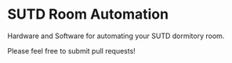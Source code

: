 # SUTD Room Automation
Hardware and Software for automating your SUTD dormitory room.

Please feel free to submit pull requests!
